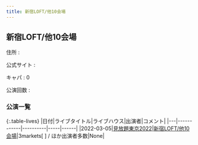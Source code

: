 ```yaml
---
title: 新宿LOFT/他10会場
---
```

## 新宿LOFT/他10会場


住所
:    

公式サイト
:    []()

キャパ
:    0

公演回数
: 


### 公演一覧

{:.table-lives}
|日付|ライブタイトル|ライブハウス|出演者|コメント|
|---|------------|----------|-----|------|
|<span class="nowrap">2022-03-05</span>|[見放題東京2022](live010.html)|[新宿LOFT/他10会場](livehouse031.html)|3markets[ ] / ほか出演者多数|None|
